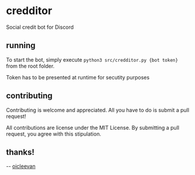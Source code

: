 # credditor
Social credit bot for Discord

## running

To start the bot, simply execute `python3 src/credditor.py {bot token}` from the root folder.

Token has to be presented at runtime for secutity purposes

## contributing

Contributing is welcome and appreciated. All you have to do is submit a pull request!

All contributions are license under the MIT License. By submitting a pull request, you agree with this stipulation.

## thanks!

-- [oicleevan](https://github.com/oiclevan)